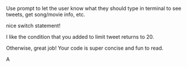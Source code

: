 Use prompt to let the user know what they should type in terminal to see tweets, get song/movie info, etc.

nice switch statement!

I like the condition that you added to limit tweet returns to 20. 

Otherwise, great job! Your code is super concise and fun to read. 

A